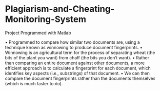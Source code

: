 # Plagiarism-and-Cheating-Monitoring-System
Project Programmed with Matlab

• Programmed to compare how similar two documents are, using a technique known as winnowing to produce document fingerprints.
• Winnowing is an agricultural term for the process of separating wheat (the bits of the plant you want) from
chaff (the bits you don’t want).
• Rather than comparing an entire document against other documents, a more efficient approach is to calculate a fingerprint for each
document, which identifies key aspects (i.e., substrings) of that document. 
• We can then compare the document fingerprints rather than the documents themselves (which is much faster to do).
